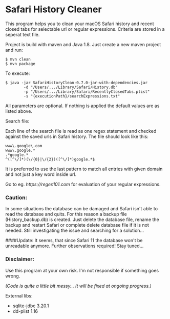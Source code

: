 # Safari History Cleaner
This program helps you to clean your macOS Safari history and recent closed tabs for selectable url or regular expressions.
Criteria are stored in a seperat text file.

Project is build with maven and Java 1.8. Just create a new maven project and run:
```
$ mvn clean
$ mvn package
```

To execute:

```
$ java -jar SafariHistoryClean-0.7.0-jar-with-dependencies.jar
        -d "/Users/.../Library/Safari/History.db"
        -p "/Users/.../Library/Safari/RecentlyClosedTabs.plist"
        -s "{executionPath}/searchExpressions.txt"
```
All parameters are optional. If nothing is applied the default values are as listed above.

Search file:

Each line of the search file is read as one regex statement and checked against the saved urls in Safari history. The file should look like this:

```
www\.google\.com
www\.google.*
.*google.*
^([^\/]*)(\/{0}|\/{2})([^\/]*)google.*$
```

It is preferred to use the last pattern to match all entries with given domain and not just a key word inside url.

Go to eg. _https://regex101.com_ for evaluation of your regular expressions.

### Caution:
In some situations the database can be damaged and Safari isn't able to read the database and quits.
For this reason a backup file (History_backup.db) is created. Just delete the database file, rename the backup and restart Safari or complete delete database file if it is not needed.
Still investigating the issue and searching for a solution...

####Update:
It seems, that since Safari 11 the database won't be unreadable anymore. Further observations required! Stay tuned...

### Disclaimer:
Use this program at your own risk. I'm not responsible if something goes wrong.

_(Code is quite a little bit messy... It will be fixed at ongoing progress.)_

External libs:
- sqlite-jdbc 3.20.1
- dd-plist 1.16